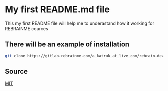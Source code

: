 # My first README.md file

This my first README file will help me to underastand how it working for REBRAINME cources

## There will be an example of installation

```bash
git clone https://gitlab.rebrainme.com/a_katruk_at_live_com/rebrain-devops-task1.git
```

## Source
[MIT](https://gitlab.rebrainme.com/a_katruk_at_live_com/rebrain-devops-task1)

